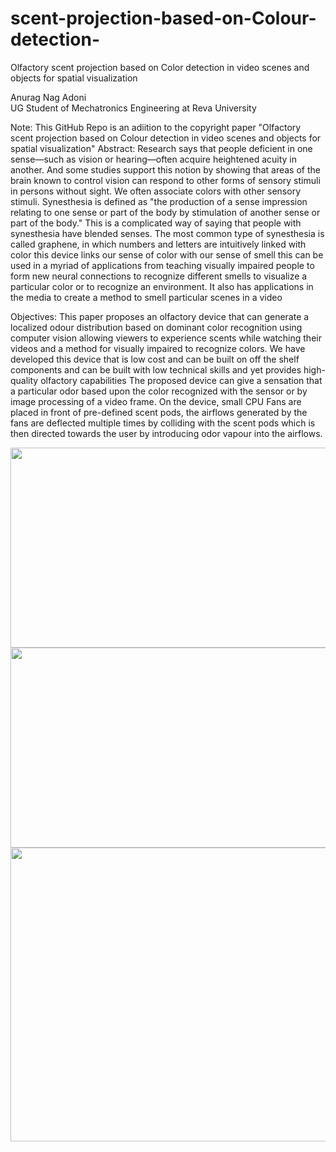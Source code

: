 

# scent-projection-based-on-Colour-detection-
Olfactory scent projection based on Color detection in video scenes and objects for spatial visualization 

Anurag Nag Adoni  
UG Student of Mechatronics Engineering at Reva University

Note:
This GitHub Repo is an adiition to the copyright paper "Olfactory scent projection based on Colour detection in video scenes and objects for spatial visualization" 
Abstract:
Research says that people deficient in one sense—such as vision or hearing—often acquire
heightened acuity in another. And some studies support this notion by showing that areas of the
brain known to control vision can respond to other forms of sensory stimuli in persons without
sight. We often associate colors with other sensory stimuli. Synesthesia is defined as "the
production of a sense impression relating to one sense or part of the body by stimulation of
another sense or part of the body." This is a complicated way of saying that people with
synesthesia have blended senses. The most common type of synesthesia is called graphene, in
which numbers and letters are intuitively linked with color this device links our sense of color with
our sense of smell this can be used in a myriad of applications from teaching visually impaired
people to form new neural connections to recognize different smells to visualize a particular color
or to recognize an environment. It also has applications in the media to create a method to smell
particular scenes in a video

Objectives:
This paper proposes an olfactory device that can generate a localized odour distribution based
on dominant color recognition using computer vision allowing viewers to experience scents while
watching their videos and a method for visually impaired to recognize colors. We have developed
this device that is low cost and can be built on off the shelf components and can be built with low
technical skills and yet provides high-quality olfactory capabilities
The proposed device can give a sensation that a particular odor based upon the color recognized
with the sensor or by image processing of a video frame. On the device, small CPU Fans are
placed in front of pre-defined scent pods, the airflows generated by the fans are deflected multiple
times by colliding with the scent pods which is then directed towards the user by introducing odor
vapour into the airflows.

<img src="https://user-images.githubusercontent.com/67970026/130835630-f0bde717-2415-4d7b-b79d-b100bbf7b4db.JPG" width="720" height="320">

<img src="https://user-images.githubusercontent.com/67970026/130835639-fc9b4bdb-1f2d-4f18-bf5d-a7e7dd61807c.JPG" width="720" height="320">

<img src="https://user-images.githubusercontent.com/67970026/130836003-1cf75660-f418-4d3d-bfcc-d83bf4185d83.jpeg" width="630  " height="470">



